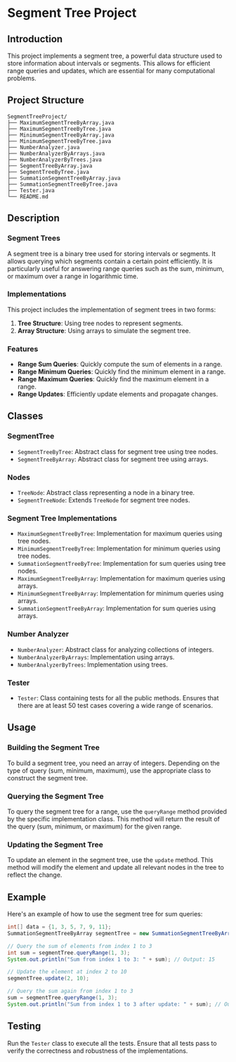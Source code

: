 # Segment Tree Project

## Introduction
This project implements a segment tree, a powerful data structure used to store information about intervals or segments. This allows for efficient range queries and updates, which are essential for many computational problems.

## Project Structure
```
SegmentTreeProject/
├── MaximumSegmentTreeByArray.java
├── MaximumSegmentTreeByTree.java
├── MinimumSegmentTreeByArray.java
├── MinimumSegmentTreeByTree.java
├── NumberAnalyzer.java
├── NumberAnalyzerByArrays.java
├── NumberAnalyzerByTrees.java
├── SegmentTreeByArray.java
├── SegmentTreeByTree.java
├── SummationSegmentTreeByArray.java
├── SummationSegmentTreeByTree.java
├── Tester.java
└── README.md
```

## Description

### Segment Trees
A segment tree is a binary tree used for storing intervals or segments. It allows querying which segments contain a certain point efficiently. It is particularly useful for answering range queries such as the sum, minimum, or maximum over a range in logarithmic time.

### Implementations
This project includes the implementation of segment trees in two forms:
1. **Tree Structure**: Using tree nodes to represent segments.
2. **Array Structure**: Using arrays to simulate the segment tree.

### Features
- **Range Sum Queries**: Quickly compute the sum of elements in a range.
- **Range Minimum Queries**: Quickly find the minimum element in a range.
- **Range Maximum Queries**: Quickly find the maximum element in a range.
- **Range Updates**: Efficiently update elements and propagate changes.

## Classes

### SegmentTree
- `SegmentTreeByTree`: Abstract class for segment tree using tree nodes.
- `SegmentTreeByArray`: Abstract class for segment tree using arrays.

### Nodes
- `TreeNode`: Abstract class representing a node in a binary tree.
- `SegmentTreeNode`: Extends `TreeNode` for segment tree nodes.

### Segment Tree Implementations
- `MaximumSegmentTreeByTree`: Implementation for maximum queries using tree nodes.
- `MinimumSegmentTreeByTree`: Implementation for minimum queries using tree nodes.
- `SummationSegmentTreeByTree`: Implementation for sum queries using tree nodes.
- `MaximumSegmentTreeByArray`: Implementation for maximum queries using arrays.
- `MinimumSegmentTreeByArray`: Implementation for minimum queries using arrays.
- `SummationSegmentTreeByArray`: Implementation for sum queries using arrays.

### Number Analyzer
- `NumberAnalyzer`: Abstract class for analyzing collections of integers.
- `NumberAnalyzerByArrays`: Implementation using arrays.
- `NumberAnalyzerByTrees`: Implementation using trees.

### Tester
- `Tester`: Class containing tests for all the public methods. Ensures that there are at least 50 test cases covering a wide range of scenarios.

## Usage

### Building the Segment Tree
To build a segment tree, you need an array of integers. Depending on the type of query (sum, minimum, maximum), use the appropriate class to construct the segment tree.

### Querying the Segment Tree
To query the segment tree for a range, use the `queryRange` method provided by the specific implementation class. This method will return the result of the query (sum, minimum, or maximum) for the given range.

### Updating the Segment Tree
To update an element in the segment tree, use the `update` method. This method will modify the element and update all relevant nodes in the tree to reflect the change.

## Example
Here's an example of how to use the segment tree for sum queries:
```java
int[] data = {1, 3, 5, 7, 9, 11};
SummationSegmentTreeByArray segmentTree = new SummationSegmentTreeByArray(data);

// Query the sum of elements from index 1 to 3
int sum = segmentTree.queryRange(1, 3);
System.out.println("Sum from index 1 to 3: " + sum); // Output: 15

// Update the element at index 2 to 10
segmentTree.update(2, 10);

// Query the sum again from index 1 to 3
sum = segmentTree.queryRange(1, 3);
System.out.println("Sum from index 1 to 3 after update: " + sum); // Output: 20
```

## Testing
Run the `Tester` class to execute all the tests. Ensure that all tests pass to verify the correctness and robustness of the implementations.
